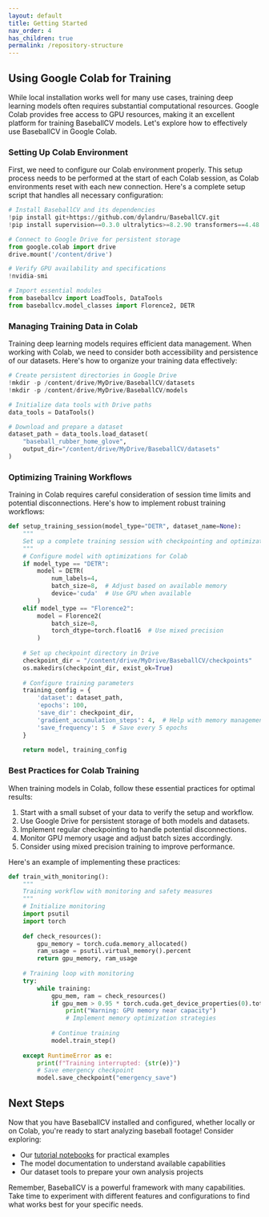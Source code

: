 ```yaml
---
layout: default
title: Getting Started
nav_order: 4
has_children: true
permalink: /repository-structure
---
```


## Using Google Colab for Training

While local installation works well for many use cases, training deep learning models often requires substantial computational resources. Google Colab provides free access to GPU resources, making it an excellent platform for training BaseballCV models. Let's explore how to effectively use BaseballCV in Google Colab.

### Setting Up Colab Environment

First, we need to configure our Colab environment properly. This setup process needs to be performed at the start of each Colab session, as Colab environments reset with each new connection. Here's a complete setup script that handles all necessary configuration:

```python
# Install BaseballCV and its dependencies
!pip install git+https://github.com/dylandru/BaseballCV.git
!pip install supervision==0.3.0 ultralytics>=8.2.90 transformers==4.48.0

# Connect to Google Drive for persistent storage
from google.colab import drive
drive.mount('/content/drive')

# Verify GPU availability and specifications
!nvidia-smi

# Import essential modules
from baseballcv import LoadTools, DataTools
from baseballcv.model_classes import Florence2, DETR
```

### Managing Training Data in Colab

Training deep learning models requires efficient data management. When working with Colab, we need to consider both accessibility and persistence of our datasets. Here's how to organize your training data effectively:

```python
# Create persistent directories in Google Drive
!mkdir -p /content/drive/MyDrive/BaseballCV/datasets
!mkdir -p /content/drive/MyDrive/BaseballCV/models

# Initialize data tools with Drive paths
data_tools = DataTools()

# Download and prepare a dataset
dataset_path = data_tools.load_dataset(
    "baseball_rubber_home_glove",
    output_dir="/content/drive/MyDrive/BaseballCV/datasets"
)
```

### Optimizing Training Workflows

Training in Colab requires careful consideration of session time limits and potential disconnections. Here's how to implement robust training workflows:

```python
def setup_training_session(model_type="DETR", dataset_name=None):
    """
    Set up a complete training session with checkpointing and optimization
    """
    # Configure model with optimizations for Colab
    if model_type == "DETR":
        model = DETR(
            num_labels=4,
            batch_size=8,  # Adjust based on available memory
            device='cuda'  # Use GPU when available
        )
    elif model_type == "Florence2":
        model = Florence2(
            batch_size=8,
            torch_dtype=torch.float16  # Use mixed precision
        )
    
    # Set up checkpoint directory in Drive
    checkpoint_dir = "/content/drive/MyDrive/BaseballCV/checkpoints"
    os.makedirs(checkpoint_dir, exist_ok=True)
    
    # Configure training parameters
    training_config = {
        'dataset': dataset_path,
        'epochs': 100,
        'save_dir': checkpoint_dir,
        'gradient_accumulation_steps': 4,  # Help with memory management
        'save_frequency': 5  # Save every 5 epochs
    }
    
    return model, training_config
```

### Best Practices for Colab Training

When training models in Colab, follow these essential practices for optimal results:

1. Start with a small subset of your data to verify the setup and workflow.
2. Use Google Drive for persistent storage of both models and datasets.
3. Implement regular checkpointing to handle potential disconnections.
4. Monitor GPU memory usage and adjust batch sizes accordingly.
5. Consider using mixed precision training to improve performance.

Here's an example of implementing these practices:

```python
def train_with_monitoring():
    """
    Training workflow with monitoring and safety measures
    """
    # Initialize monitoring
    import psutil
    import torch
    
    def check_resources():
        gpu_memory = torch.cuda.memory_allocated()
        ram_usage = psutil.virtual_memory().percent
        return gpu_memory, ram_usage
    
    # Training loop with monitoring
    try:
        while training:
            gpu_mem, ram = check_resources()
            if gpu_mem > 0.95 * torch.cuda.get_device_properties(0).total_memory:
                print("Warning: GPU memory near capacity")
                # Implement memory optimization strategies
                
            # Continue training
            model.train_step()
            
    except RuntimeError as e:
        print(f"Training interrupted: {str(e)}")
        # Save emergency checkpoint
        model.save_checkpoint("emergency_save")
```

## Next Steps

Now that you have BaseballCV installed and configured, whether locally or on Colab, you're ready to start analyzing baseball footage! Consider exploring:

- Our [tutorial notebooks](https://github.com/dylandru/BaseballCV/tree/main/notebooks) for practical examples
- The model documentation to understand available capabilities
- Our dataset tools to prepare your own analysis projects

Remember, BaseballCV is a powerful framework with many capabilities. Take time to experiment with different features and configurations to find what works best for your specific needs.